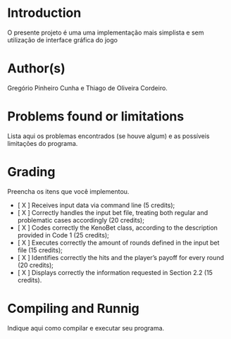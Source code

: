# Introduction

<!-- TODO -->
O presente projeto é uma uma implementação mais simplista e sem utilização de interface gráfica do jogo 

# Author(s)

<!-- TODO -->
Gregório Pinheiro Cunha e Thiago de Oliveira Cordeiro.

# Problems found or limitations

<!-- TODO -->
Lista aqui os problemas encontrados (se houve algum) e as
possíveis limitações do programa.

# Grading

<!-- TODO -->
Preencha os itens que você implementou.

- [ X ] Receives input data via command line (5 credits);
- [ X ] Correctly handles the input bet file, treating both regular and problematic cases accordingly (20 credits);
- [ X ] Codes correctly the KenoBet class, according to the description provided in Code 1 (25 credits);
- [ X ] Executes correctly the amount of rounds defined in the input bet file (15 credits);
- [ X ] Identifies correctly the hits and the player’s payoff for every round (20 credits);
- [ X ] Displays correctly the information requested in Section 2.2 (15 credits).


# Compiling and Runnig

<!-- TODO -->
Indique aqui como compilar e executar seu programa.
